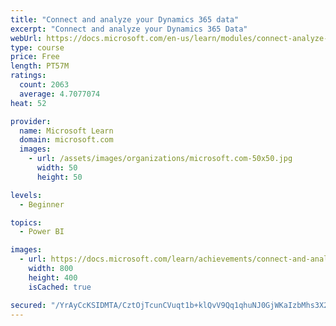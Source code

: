```yaml
---
title: "Connect and analyze your Dynamics 365 data​"
excerpt: "Connect and analyze your Dynamics 365 Data​"
webUrl: https://docs.microsoft.com/en-us/learn/modules/connect-analyze-dynamics-365-data/
type: course
price: Free
length: PT57M
ratings:
  count: 2063
  average: 4.7077074
heat: 52

provider:
  name: Microsoft Learn
  domain: microsoft.com
  images:
    - url: /assets/images/organizations/microsoft.com-50x50.jpg
      width: 50
      height: 50

levels:
  - Beginner

topics:
  - Power BI

images:
  - url: https://docs.microsoft.com/learn/achievements/connect-and-analyze-your-microsoft-dynamics-365-data-social.png
    width: 800
    height: 400
    isCached: true

secured: "/YrAyCcKSIDMTA/CztOjTcunCVuqt1b+klQvV9Qq1qhuNJ0GjWKaIzbMhs3X2AZa5KaANBOkyEL21Q1F5uNMAYPMmFoCTTihatoAEzwwwMJybTUdAQt3KGTKjWYNhJv1VYDvO4j7YcS+RArXXdkR1kok0KimPNTLMTNzKwykfhb+Nqgy0f0NP+ChjhAA+mUtjLhyk7J6kKwJu7UwXw1z03X2lS4PEf44YTiZY1Jf9tXi9jJI7BgdlON/C6Sl9P2ox3S+Kklf9wyhto7ztnbsc9PSqnDHozMFIcD3BHNd5pgMuwdxEkJvzq4/5bS1UxV79APqGqqT453df8uSh1evuoXwf/vvl4f7I1Qby/Zbk0BJ4XrvUj0lAY8BbPtw9L4WxKrh+BrVzrPPwBU16DPHYRmpGlbzdHKoE6SEHhSx1dw=;yCnZ/CzFSZQHSFpOwuwx1g=="
---
```


